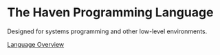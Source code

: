 # The Haven Programming Language

Designed for systems programming and other low-level environments.

[Language Overview](language.md)
